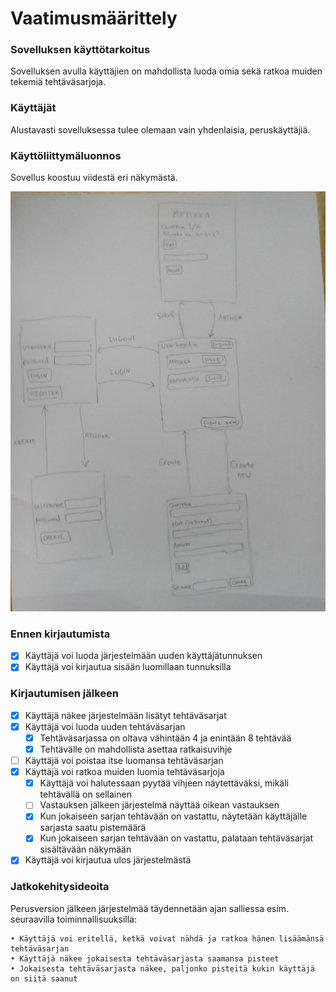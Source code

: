 # **Vaatimusmäärittely**

### **Sovelluksen käyttötarkoitus**
Sovelluksen avulla käyttäjien on mahdollista luoda omia sekä ratkoa muiden tekemiä tehtäväsarjoja.

### **Käyttäjät**
Alustavasti sovelluksessa tulee olemaan vain yhdenlaisia, peruskäyttäjiä.

### **Käyttöliittymäluonnos**
Sovellus koostuu viidestä eri näkymästä.

![Käyttöliittymäkaavio](https://github.com/nettivastaava/ot-harjoitustyo/blob/master/Tehtavageneraattori/dokumentaatio/kuvat/kayttoliittymakaavio.jpg)

### **Ennen kirjautumista**
   - [x] Käyttäjä voi luoda järjestelmään uuden käyttäjätunnuksen
   - [x] Käyttäjä voi kirjautua sisään luomillaan tunnuksilla

### **Kirjautumisen jälkeen**
   - [x] Käyttäjä näkee järjestelmään lisätyt tehtäväsarjat
   - [x] Käyttäjä voi luoda uuden tehtäväsarjan
       - [x] Tehtäväsarjassa on oltava vähintään 4 ja enintään 8 tehtävää
       - [x] Tehtävälle on mahdollista asettaa ratkaisuvihje
   - [ ] Käyttäjä voi poistaa itse luomansa tehtäväsarjan
   - [x] Käyttäjä voi ratkoa muiden luomia tehtäväsarjoja
       - [x] Käyttäjä voi halutessaan pyytää vihjeen näytettäväksi, mikäli tehtävällä on sellainen
       - [ ] Vastauksen jälkeen järjestelmä näyttää oikean vastauksen
       - [x] Kun jokaiseen sarjan tehtävään on vastattu, näytetään käyttäjälle sarjasta saatu pistemäärä
       - [x] Kun jokaiseen sarjan tehtävään on vastattu, palataan tehtäväsarjat sisältävään näkymään
   - [x] Käyttäjä voi kirjautua ulos järjestelmästä
      
### **Jatkokehitysideoita**
Perusversion jälkeen järjestelmää täydennetään ajan salliessa esim. seuraavilla toiminnallisuuksilla:

    • Käyttäjä voi eritellä, ketkä voivat nähdä ja ratkoa hänen lisäämänsä tehtäväsarjan
    • Käyttäjä näkee jokaisesta tehtäväsarjasta saamansa pisteet
    • Jokaisesta tehtäväsarjasta näkee, paljonko pisteitä kukin käyttäjä on siitä saanut
